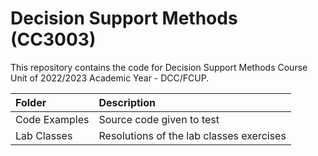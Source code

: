 # Decision Support Methods (CC3003)
This repository contains the code for Decision Support Methods Course Unit of 2022/2023 Academic Year - DCC/FCUP.

| Folder   | Description |
| :----------- | :-----------------------------------------------------------------------------------------|
| Code Examples | Source code given to test |
| Lab Classes  | Resolutions of the lab classes exercises |